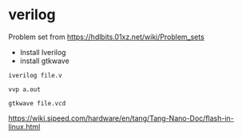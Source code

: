 # verilog

Problem set from https://hdlbits.01xz.net/wiki/Problem_sets

- Install Iverilog
- install gtkwave

`iverilog file.v`

`vvp a.out`

`gtkwave file.vcd`

https://wiki.sipeed.com/hardware/en/tang/Tang-Nano-Doc/flash-in-linux.html
